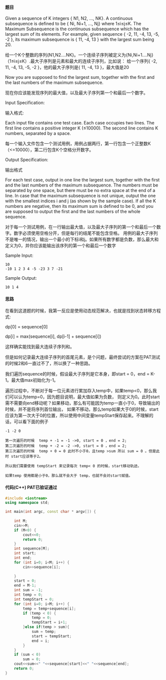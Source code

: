 #### 题目
Given a sequence of K integers { N1, N2, ..., NK}. A continuous subsequence is defined to be { Ni, Ni+1, ..., Nj} 
where 1≤i≤j≤K. The Maximum Subsequence is the continuous subsequence which has the largest sum of its elements. 
For example, given sequence { -2, 11, -4, 13, -5, -2 }, its maximum subsequence is { 11, -4, 13 } with the largest sum being 20.

给一个K个整数的序列{N1,N2....NK}。一个连续子序列被定义为{Ni,Ni+1....Nj}（1≤i≤j≤K）.最大子序列是元素和最大的连续子序列，比如说：
给一个序列{ -2, 11, -4, 13, -5, -2 }，他的最大子序列是{ 11, -4, 13 }，最大值是20

Now you are supposed to find the largest sum, together with the first and the last numbers of the maximum subsequence.

现在你应该能发现序列的最大值，以及最大子序列第一个和最后一个数字。

Input Specification:

输入格式:

Each input file contains one test case. Each case occupies two lines. The first line contains a positive integer K (≤10000).
 The second line contains K numbers, separated by a space.

每一个输入文件包含一个测试用例，用例占据两行，第一行包含一个正整数K（<=10000），第二行包含K个空格分开数字。

Output Specification:

输出格式

For each test case, output in one line the largest sum, together with the first and the last numbers of the maximum subsequence.
The numbers must be separated by one space, but there must be no extra space at the end of a line. 
In case that the maximum subsequence is not unique, output the one with the smallest indices i and j 
(as shown by the sample case). If all the K numbers are negative, then its maximum sum is defined to be 0, 
and you are supposed to output the first and the last numbers of the whole sequence.

对于每一个测试用例，在一行输出最大值，以及最大子序列的第一个和最后一个数字。数字必须使用空格分开，但是每行的结尾不能包含空格。
用例的最大子序列不是唯一的情况，输出一个最小的下标i和j。如果所有数字都是负数，那么最大和定义为0，并你应该能输出该序列的第一个和最后一个数字

Sample Input:

```text
10
-10 1 2 3 4 -5 -23 3 7 -21
```     
    
Sample Output:

```text
10 1 4
```

#### 思路

在看到这道题的时候，我第一反应是使用动态规范解决，也就是找到状态转移方程式:

dp[0] = sequence[0]

dp[i] =  max(sequence[i], dp[i-1] + sequence[i])

这样确实能找到最大连续子序列和。

但是如何记录最大连续子序列的首尾元素，是个问题，最终尝试的方案在PAT测试的时候2和6一直过不了，所以换了一种思路。

我们遍历sequence的时候，假设最大子序列是它本身，即start = 0，end = K-1。最大值max初始化为-1。

遍历过程中，不断对于每一位元素进行累加存入temp中，如果temp<0，那么我们可以认为temp=0，因为题目说明，最大值如果为负数，
则定义为0。此时start需不需要向end移动呢？如果移动，那么有可能因为temp一直小于0，导致输出的时候，并不是将序列首位输出，
如果不移动，那么temp如果大于0的时候，start应该为第一次大于0的位置，所以使用中间变量tempStart保存起来。不理解的话，可以看下面的例子

```text
-1 -2 0

第一次遍历的时候  temp + -1 = -1 ->0, start = 0 ，end = 2;
第二次遍历的时候  temp + -2 = -2 ->0, start = 0 ，end = 2;
第三次遍历的时候  temp + 0 = 0 此时不小于0，且temp >sum 所以 sum = 0 。但是此时 start应该等于2。

所以我们需要使用 tempStart 来记录每次 temp< 0 的时候，start移动轨迹。

如果temp 使用都是小于0，那么就不会大于 temp，也就不会对start赋值。

```

#### 代码(C++) PAT已验证通过

```c++
#include <iostream>
using namespace std;

int main(int argc, const char * argv[]) {
   
    int M;
    cin>>M;
    if (M<0) {
        cout<<0;
        return 0;
    }
    int sequence[M];
    int start;
    int end;
    for (int i=0; i<M; i++) {
        cin>>sequence[i];
      
    }
    start = 0;
    end = M-1;
    int sum = -1;
    int temp = 0;
    int tempStart = 0;
    for (int i=0; i<M; i++) {
        temp = temp+sequence[i];
        if (temp < 0) {
            temp = 0;
            tempStart = i+1;
        }else if(temp > sum){
            sum = temp;
            start = tempStart;
            end = i;
        }
    }
    if (sum < 0)
        sum = 0;
    cout<<sum<<" "<<sequence[start]<<" "<<sequence[end];
    return 0;
}

```



